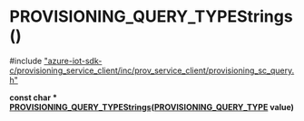# PROVISIONING_QUERY_TYPEStrings()

\#include ["azure-iot-sdk-c/provisioning_service_client/inc/prov_service_client/provisioning_sc_query.h"](../iot-c-ref-provisioning-sc-query-h.md)  

**const char * [PROVISIONING_QUERY_TYPEStrings](#provisioning__sc__query_8h_1abe90e3e14bbf73c62f531ca48f820f52)([PROVISIONING_QUERY_TYPE](#provisioning__sc__query_8h_1ad692e96ac3865bb7733e30f2e895ed43) value)**

